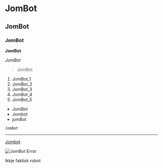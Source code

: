 # JomBot

## JomBot

### JomBot

**JomBot**

*JomBot*

> JomBot

1. JomBot_1
2. JomBot_2
3. JomBot_3
4. JomBot_4
4. JomBot_5

- JomBot
- Jombot
- jomBot

`JomBot`

---

[Jombot](https://github.com/marols27/JomBot)

![JomBot Error](https://th.bing.com/th/id/OIP.0L0scPzalLVExFfOHC5okQHaHa?w=190&h=190&c=7&r=0&o=5&pid=1.7)

Ikkje faktisk robot
